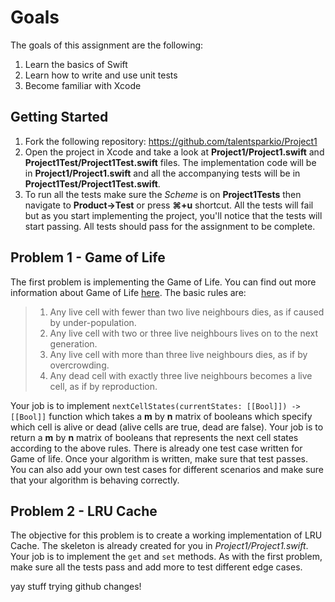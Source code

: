 # Goals
The goals of this assignment are the following:

1. Learn the basics of Swift
1. Learn how to write and use unit tests
1. Become familiar with Xcode

## Getting Started
1. Fork the following repository: https://github.com/talentsparkio/Project1
2. Open the project in Xcode and take a look at **Project1/Project1.swift** and **Project1Test/Project1Test.swift** files. The implementation code will be in **Project1/Project1.swift** and all the accompanying tests will be in **Project1Test/Project1Test.swift**.
3. To run all the tests make sure the *Scheme* is on **Project1Tests** then navigate to **Product->Test** or press **⌘+u** shortcut. All the tests will fail but as you start implementing the project, you'll notice that the tests will start passing. All tests should pass for the assignment to be complete.

## Problem 1 - Game of Life
The first problem is implementing the Game of Life. You can find out more information about Game of Life [here](https://en.wikipedia.org/wiki/Conway%27s_Game_of_Life). The basic rules are:

> 1. Any live cell with fewer than two live neighbours dies, as if caused by under-population.
> 1. Any live cell with two or three live neighbours lives on to the next generation.
> 1. Any live cell with more than three live neighbours dies, as if by overcrowding.
> 1. Any dead cell with exactly three live neighbours becomes a live cell, as if by reproduction.

Your job is to implement ```nextCellStates(currentStates: [[Bool]]) -> [[Bool]]``` function which takes a **m** by **n** matrix of booleans which specify which cell is alive or dead (alive cells are true, dead are false). Your job is to return a **m** by **n** matrix of booleans that represents the next cell states according to the above rules. There is already one test case written for Game of life. Once your algorithm is written, make sure that test passes. You can also add your own test cases for different scenarios and make sure that your algorithm is behaving correctly.


## Problem 2 - LRU Cache
The objective for this problem is to create a working implementation of LRU Cache. The skeleton is already created for you in *Project1/Project1.swift*. Your job is to implement the ```get``` and ```set``` methods. As with the first problem, make sure all the tests pass and add more to test different edge cases.

yay stuff trying github changes!